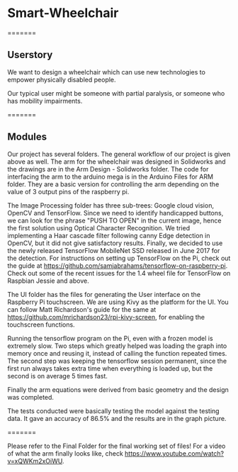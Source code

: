 # Smart-Wheelchair


=======
## Userstory
We want to design a wheelchair which can use new technologies to empower physically disabled people. 

Our typical user might be someone with partial paralysis, or someone who has mobility impairments. 

=======
## Modules

Our project has several folders. The general workflow of our project is given above as well. The arm for the wheelchair was designed in Solidworks and the drawings are in the Arm Design - Solidworks folder. The code for interfacing the arm to the arduino mega is in the Arduino Files for ARM folder. They are a basic version for controlling the arm depending on the value of 3 output pins of the raspberry pi.

The Image Processing folder has three sub-trees: Google cloud vision, OpenCV and TensorFlow. Since we need to identify handicapped buttons, we can look for the phrase "PUSH TO OPEN" in the current image, hence the first solution using Optical Character Recognition. We tried implementing a Haar cascade filter following canny Edge detection in OpenCV, but it did not give satisfactory results. Finally, we decided to use the newly released TensorFlow MobileNet SSD released in June 2017 for the detection. For instructions on setting up TensorFlow on the Pi, check out the guide at https://github.com/samjabrahams/tensorflow-on-raspberry-pi. Check out some of the recent issues for the 1.4 wheel file for TensorFlow on Raspbian Jessie and above. 

The UI folder has the files for generating the User interface on the Raspberry Pi touchscreen. We are using Kivy as the platform for the UI. You can follow Matt Richardson's guide for the same at https://github.com/mrichardson23/rpi-kivy-screen, for enabling the touchscreen functions. 

Running the tensorflow program on the Pi, even with a frozen model is extremely slow. Two steps which greatly helped was loading the graph into memory once and reusing it, instead of calling the function repeated times. The second step was keeping the tensorflow session permanent, since the first run always takes extra time when everything is loaded up, but the second is on average 5 times fast. 

Finally the arm equations were derived from basic geometry and the design was completed.

The tests conducted were basically testing the model against the testing data. It gave an accuracy of 86.5% and the results are in the graph picture.


=======


Please refer to the Final Folder for the final working set of files! For a video of what the arm finally looks like, check
https://www.youtube.com/watch?v=xQWKm2xOiWU.

